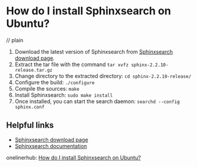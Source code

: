# How do I install Sphinxsearch on Ubuntu?
// plain

1. Download the latest version of Sphinxsearch from [Sphinxsearch download page](http://sphinxsearch.com/downloads/).
2. Extract the tar file with the command ```tar xvfz sphinx-2.2.10-release.tar.gz```
3. Change directory to the extracted directory: ```cd sphinx-2.2.10-release/```
4. Configure the build: ```./configure```
5. Compile the sources: ```make```
6. Install Sphinxsearch: ```sudo make install```
7. Once installed, you can start the search daemon: ```searchd --config sphinx.conf```

## Helpful links

- [Sphinxsearch download page](http://sphinxsearch.com/downloads/)
- [Sphinxsearch documentation](http://sphinxsearch.com/docs/current.html)

onelinerhub: [How do I install Sphinxsearch on Ubuntu?](https://onelinerhub.com/sphinxsearch/how-do-i-install-sphinxsearch-on-ubuntu)